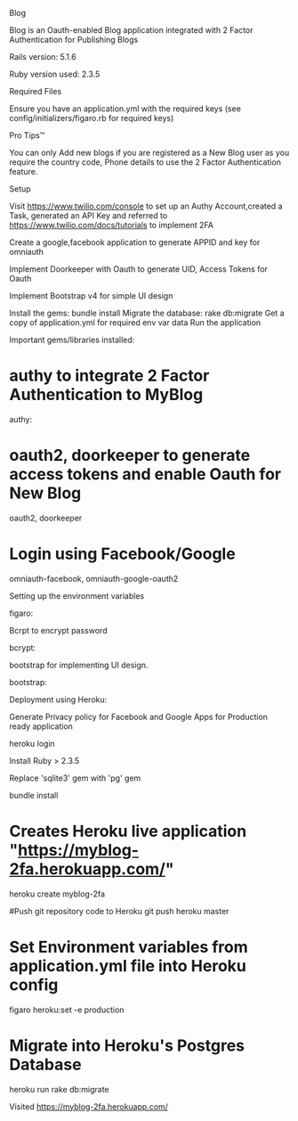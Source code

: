 Blog

Blog is an Oauth-enabled Blog application integrated with 2 Factor Authentication for Publishing Blogs  

Rails version: 5.1.6

Ruby version used: 2.3.5

Required Files

Ensure you have an application.yml with the required keys (see config/initializers/figaro.rb for required keys)

Pro Tips™

You can only Add new blogs if you are registered as a New Blog user as you require the country code, Phone details to use the 2 Factor Authentication feature.

Setup

Visit https://www.twilio.com/console to set up an Authy Account,created a Task, generated an API Key and referred to https://www.twilio.com/docs/tutorials to implement 2FA

Create a google,facebook application to generate APPID and key for omniauth

Implement Doorkeeper with Oauth to generate UID, Access Tokens for Oauth

Implement Bootstrap v4 for simple UI design

Install the gems: bundle install
Migrate the database: rake db:migrate
Get a copy of application.yml for required env var data
Run the application

Important gems/libraries installed:

# authy to integrate 2 Factor Authentication to MyBlog

authy:

# oauth2, doorkeeper to generate access tokens and enable Oauth for New Blog

oauth2, doorkeeper

# Login using Facebook/Google

omniauth-facebook, omniauth-google-oauth2

Setting up the environment variables

figaro:

Bcrpt to encrypt password

bcrypt:

bootstrap for implementing UI design.

bootstrap:



Deployment using Heroku:

Generate Privacy policy for Facebook and Google Apps for Production ready application

heroku login

Install Ruby > 2.3.5

Replace 'sqlite3' gem with 'pg' gem

bundle install

# Creates Heroku live application "https://myblog-2fa.herokuapp.com/"
heroku create myblog-2fa

#Push git repository code to Heroku
git push heroku master

# Set Environment variables from application.yml file into Heroku config
figaro heroku:set -e production

# Migrate into Heroku's Postgres Database
heroku run rake db:migrate

Visited https://myblog-2fa.herokuapp.com/


